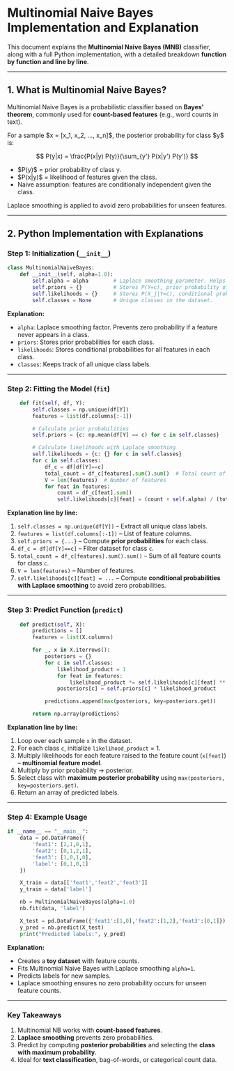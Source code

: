 # Multinomial Naive Bayes Implementation and Explanation

This document explains the **Multinomial Naive Bayes (MNB)** classifier, along with a full Python implementation, with a detailed breakdown **function by function and line by line**.

---

## **1. What is Multinomial Naive Bayes?**

Multinomial Naive Bayes is a probabilistic classifier based on **Bayes' theorem**, commonly used for **count-based features** (e.g., word counts in text).

For a sample \$x = \[x_1, x_2, ..., x_n]\$, the posterior probability for class \$y\$ is:

$$
P(y|x) = \frac{P(x|y) P(y)}{\sum_{y'} P(x|y') P(y')}
$$

- \$P(y)\$ = prior probability of class y.
- \$P(x|y)\$ = likelihood of features given the class.
- Naive assumption: features are conditionally independent given the class.

Laplace smoothing is applied to avoid zero probabilities for unseen features.

---

## **2. Python Implementation with Explanations**

### **Step 1: Initialization (`__init__`)**

```python
class MultinomialNaiveBayes:
    def __init__(self, alpha=1.0):
        self.alpha = alpha        # Laplace smoothing parameter. Helps avoid zero probabilities.
        self.priors = {}          # Stores P(Y=c), prior probability of each class.
        self.likelihoods = {}     # Stores P(X_j|Y=c), conditional probability of features given classes.
        self.classes = None       # Unique classes in the dataset.
```

**Explanation:**

- `alpha`: Laplace smoothing factor. Prevents zero probability if a feature never appears in a class.
- `priors`: Stores prior probabilities for each class.
- `likelihoods`: Stores conditional probabilities for all features in each class.
- `classes`: Keeps track of all unique class labels.

---

### **Step 2: Fitting the Model (`fit`)**

```python
    def fit(self, df, Y):
        self.classes = np.unique(df[Y])
        features = list(df.columns[:-1])

        # Calculate prior probabilities
        self.priors = {c: np.mean(df[Y] == c) for c in self.classes}

        # Calculate likelihoods with Laplace smoothing
        self.likelihoods = {c: {} for c in self.classes}
        for c in self.classes:
            df_c = df[df[Y]==c]
            total_count = df_c[features].sum().sum()  # Total count of all features in class c
            V = len(features)  # Number of features
            for feat in features:
                count = df_c[feat].sum()
                self.likelihoods[c][feat] = (count + self.alpha) / (total_count + self.alpha * V)
```

**Explanation line by line:**

1. `self.classes = np.unique(df[Y])` – Extract all unique class labels.
2. `features = list(df.columns[:-1])` – List of feature columns.
3. `self.priors = {...}` – Compute **prior probabilities** for each class.
4. `df_c = df[df[Y]==c]` – Filter dataset for class `c`.
5. `total_count = df_c[features].sum().sum()` – Sum of all feature counts for class `c`.
6. `V = len(features)` – Number of features.
7. `self.likelihoods[c][feat] = ...` – Compute **conditional probabilities with Laplace smoothing** to avoid zero probabilities.

---

### **Step 3: Predict Function (`predict`)**

```python
    def predict(self, X):
        predictions = []
        features = list(X.columns)

        for _, x in X.iterrows():
            posteriors = {}
            for c in self.classes:
                likelihood_product = 1
                for feat in features:
                    likelihood_product *= self.likelihoods[c][feat] ** x[feat]
                posteriors[c] = self.priors[c] * likelihood_product

            predictions.append(max(posteriors, key=posteriors.get))

        return np.array(predictions)
```

**Explanation line by line:**

1. Loop over each sample `x` in the dataset.
2. For each class `c`, initialize `likelihood_product` = 1.
3. Multiply likelihoods for each feature raised to the feature count (`x[feat]`) – **multinomial feature model**.
4. Multiply by prior probability → posterior.
5. Select class with **maximum posterior probability** using `max(posteriors, key=posteriors.get)`.
6. Return an array of predicted labels.

---

### **Step 4: Example Usage**

```python
if __name__ == "__main__":
    data = pd.DataFrame({
        'feat1': [2,1,0,1],
        'feat2': [0,1,2,1],
        'feat3': [1,0,1,0],
        'label': [0,1,0,1]
    })

    X_train = data[['feat1','feat2','feat3']]
    y_train = data['label']

    nb = MultinomialNaiveBayes(alpha=1.0)
    nb.fit(data, 'label')

    X_test = pd.DataFrame({'feat1':[1,0],'feat2':[1,2],'feat3':[0,1]})
    y_pred = nb.predict(X_test)
    print("Predicted labels:", y_pred)
```

**Explanation:**

- Creates a **toy dataset** with feature counts.
- Fits Multinomial Naive Bayes with Laplace smoothing `alpha=1`.
- Predicts labels for new samples.
- Laplace smoothing ensures no zero probability occurs for unseen feature counts.

---

### **Key Takeaways**

1. Multinomial NB works with **count-based features**.
2. **Laplace smoothing** prevents zero probabilities.
3. Predict by computing **posterior probabilities** and selecting the **class with maximum probability**.
4. Ideal for **text classification**, bag-of-words, or categorical count data.

